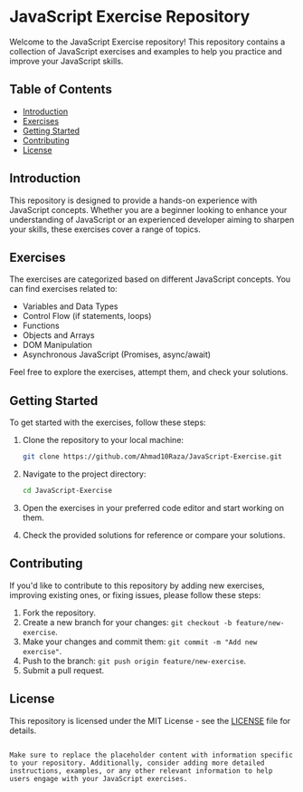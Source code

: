 
# JavaScript Exercise Repository

Welcome to the JavaScript Exercise repository! This repository contains a collection of JavaScript exercises and examples to help you practice and improve your JavaScript skills.

## Table of Contents

- [Introduction](#introduction)
- [Exercises](#exercises)
- [Getting Started](#getting-started)
- [Contributing](#contributing)
- [License](#license)

## Introduction

This repository is designed to provide a hands-on experience with JavaScript concepts. Whether you are a beginner looking to enhance your understanding of JavaScript or an experienced developer aiming to sharpen your skills, these exercises cover a range of topics.

## Exercises

The exercises are categorized based on different JavaScript concepts. You can find exercises related to:

- Variables and Data Types
- Control Flow (if statements, loops)
- Functions
- Objects and Arrays
- DOM Manipulation
- Asynchronous JavaScript (Promises, async/await)

Feel free to explore the exercises, attempt them, and check your solutions.

## Getting Started

To get started with the exercises, follow these steps:

1. Clone the repository to your local machine:

   ```bash
   git clone https://github.com/Ahmad10Raza/JavaScript-Exercise.git

2. Navigate to the project directory:

   ```bash
   cd JavaScript-Exercise
   ```
3. Open the exercises in your preferred code editor and start working on them.
4. Check the provided solutions for reference or compare your solutions.

## Contributing

If you'd like to contribute to this repository by adding new exercises, improving existing ones, or fixing issues, please follow these steps:

1. Fork the repository.
2. Create a new branch for your changes: `git checkout -b feature/new-exercise`.
3. Make your changes and commit them: `git commit -m "Add new exercise"`.
4. Push to the branch: `git push origin feature/new-exercise`.
5. Submit a pull request.

## License

This repository is licensed under the MIT License - see the [LICENSE](LICENSE) file for details.

```

Make sure to replace the placeholder content with information specific to your repository. Additionally, consider adding more detailed instructions, examples, or any other relevant information to help users engage with your JavaScript exercises.
```

